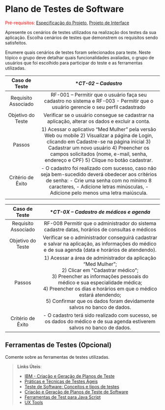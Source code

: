 # Plano de Testes de Software

<span style="color:red">Pré-requisitos: <a href="2-Especificação do Projeto.md"> Especificação do Projeto</a></span>, <a href="3-Projeto de Interface.md"> Projeto de Interface</a>

Apresente os cenários de testes utilizados na realização dos testes da sua aplicação. Escolha cenários de testes que demonstrem os requisitos sendo satisfeitos.

Enumere quais cenários de testes foram selecionados para teste. Neste tópico o grupo deve detalhar quais funcionalidades avaliadas, o grupo de usuários que foi escolhido para participar do teste e as ferramentas utilizadas.

| **Caso de Teste** 	| **CT-02 – Cadastro* 	|
|:---:	|:---:	|
|	Requisito Associado 	| RF-001 – Permitir que o usuário faça seu cadastro no sistema e RF-003 - Permitir que o usuário gerencie o seu perfil cadastrado | 
| Objetivo do Teste 	| Verificar se o usuário consegue se cadastrar na aplicação, alterar os dados e excluir a conta. |
| Passos 	| 1) Acessar o aplicativo “Med Mulher” pela versão Web ou mobile 2) Visualizar a página de Login, clicando em Cadastre-se na página inicial 3) Cadastrar um novo usuário 4) Preencher os campos solicitados (nome, e-mail, senha, endereço e CPF) 5) Clique no botão cadastrar. |
|Critério de Êxito | - O cadastro foi realizado com sucesso, caso não seja bem-sucedido deverá obedecer aos critérios de senha: - Crie uma senha com no mínimo 8 caracteres, - Adicione letras minúsculas, -Adicione pelo menos uma letra maiúscula. |
|  	|  	|


| **Caso de Teste** 	| **CT-0X – Cadastro de médicos e agenda* 	|
|:---:	|:---:	|
|	Requisito Associado 	| RF-008	Permitir que o administrador do sistema cadastre datas, horários de consultas e médicos | 
| Objetivo do Teste 	| Verificar se o administrador conseguirá cadastrar e salvar na aplicação, as informações do médico e de sua agenda (data e horários de atendendo).  |
| Passos 	| 1) Acessar a área de administrador da aplicação “Med Mulher”; </br> 2) Clicar em "Cadastrar médico"; </br> 3) Preencher as informações pessoais do médico e sua especialidade médica; </br> 4) Preencher os dias e horários em que o médico estará atendendo; </br> 5) Confirmar que os dados foram devidamente salvos no banco de dados. |
|Critério de Êxito | - O cadastro terá sido realizado com sucesso, se os dados do médico e de sua agenda estiverem salvos no banco de dados. |
## Ferramentas de Testes (Opcional)

Comente sobre as ferramentas de testes utilizadas.
 
> **Links Úteis**:
> - [IBM - Criação e Geração de Planos de Teste](https://www.ibm.com/developerworks/br/local/rational/criacao_geracao_planos_testes_software/index.html)
> - [Práticas e Técnicas de Testes Ágeis](http://assiste.serpro.gov.br/serproagil/Apresenta/slides.pdf)
> -  [Teste de Software: Conceitos e tipos de testes](https://blog.onedaytesting.com.br/teste-de-software/)
> - [Criação e Geração de Planos de Teste de Software](https://www.ibm.com/developerworks/br/local/rational/criacao_geracao_planos_testes_software/index.html)
> - [Ferramentas de Test para Java Script](https://geekflare.com/javascript-unit-testing/)
> - [UX Tools](https://uxdesign.cc/ux-user-research-and-user-testing-tools-2d339d379dc7)
